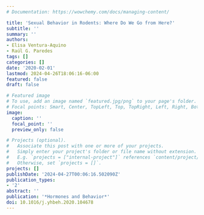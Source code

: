 ```yaml
---
# Documentation: https://wowchemy.com/docs/managing-content/

title: 'Sexual Behavior in Rodents: Where Do We Go from Here?'
subtitle: ''
summary: ''
authors:
- Elisa Ventura-Aquino
- Raúl G. Paredes
tags: []
categories: []
date: '2020-02-01'
lastmod: 2024-04-26T18:06:16-06:00
featured: false
draft: false

# Featured image
# To use, add an image named `featured.jpg/png` to your page's folder.
# Focal points: Smart, Center, TopLeft, Top, TopRight, Left, Right, BottomLeft, Bottom, BottomRight.
image:
  caption: ''
  focal_point: ''
  preview_only: false

# Projects (optional).
#   Associate this post with one or more of your projects.
#   Simply enter your project's folder or file name without extension.
#   E.g. `projects = ["internal-project"]` references `content/project/deep-learning/index.md`.
#   Otherwise, set `projects = []`.
projects: []
publishDate: '2024-04-27T00:06:16.502090Z'
publication_types:
- '2'
abstract: ''
publication: '*Hormones and Behavior*'
doi: 10.1016/j.yhbeh.2020.104678
---
```

